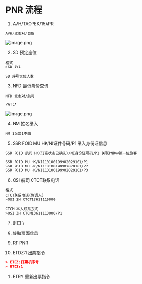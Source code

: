 # PNR 流程

1. AVH/TAOPEK/15APR

``` Text
AVH/城市对/日期
```


  ![image.png](https://tc-cdn.flowus.cn/oss/259c47a7-2963-4f03-a257-d9429b634bf5/image.png?time=1756368900&token=36590bd4cefb0bdce63c93e8f6ac46d3fc4fe936eb2ed5c9e2002f390e40a17e&role=free)

2. SD 预定座位

``` Text
格式 
>SD 1Y1

SD 序号仓位人数
```


3. NFD 最低票价查询

``` Text
NFD 城市对/航司

PAT:A
```


  ![image.png](https://tc-cdn.flowus.cn/oss/fc1c6e0a-69d4-4d25-a16f-93b9d6a3b35b/image.png?time=1756368900&token=199bd55c795388797775db5b161f72ad231a1f64ea4fe8fd46a0f2cb0ae5b4e7&role=free)

4. NM 姓名录入

``` Text
NM 1张三1李四
```


5. SSR FOID MU HK/NI证件号码/P1 录入身份证信息

``` Text
SSR FOID 航司 HK(订座状态已确认)/NI身份证号码/P1 关联PNR中第一位旅客

SSR FOID MU HK/NI110100199902029101/P1
SSR FOID MU HK/NI110100199902029101/P2
SSR FOID MU HK/NI110100199902029101/P3
```


6. OSI 航司 CTCT联系电话

``` Text
格式
CTCT联系电话(协调人)
>OSI ZH CTCT13611110000

CTCM 本人联系方式
>OSI ZH CTCM13611110000/P1
```


7. 封口 \



8. 提取票面信息

  1. RT PNR





9. ETDZ:1 出票指令

  ```JSON
> ETDZ:打票机序号
> ETDZ:1
```


  1. ETRY 重新出票指令




